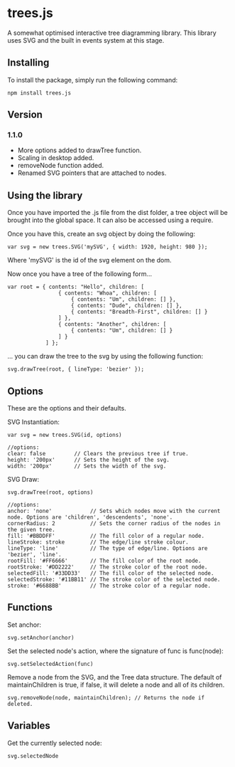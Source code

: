 # trees.js
A somewhat optimised interactive tree diagramming library. This library uses SVG and the built in events system at this stage.

## Installing
To install the package, simply run the following command:
```
npm install trees.js
```

## Version
### 1.1.0
- More options added to drawTree function.
- Scaling in desktop added.
- removeNode function added.
- Renamed SVG pointers that are attached to nodes.

## Using the library 
Once you have imported the .js file from the dist folder, a tree object will be brought into the global space. It can also be accessed using a require.

Once you have this, create an svg object by doing the following:
```
var svg = new trees.SVG('mySVG', { width: 1920, height: 980 });
```
Where 'mySVG' is the id of the svg element on the dom.

Now once you have a tree of the following form...

```
var root = { contents: "Hello", children: [
				{ contents: "Whoa", children: [
					{ contents: "Um", children: [] },
					{ contents: "Dude", children: [] },
					{ contents: "Breadth-First", children: [] }
				] },
				{ contents: "Another", children: [
					{ contents: "Um", children: [] }
				] }
			] };
```
... you can draw the tree to the svg by using the following function:

```
svg.drawTree(root, { lineType: 'bezier' });
```

## Options
These are the options and their defaults.

SVG Instantiation:
```
var svg = new trees.SVG(id, options)

//options:
clear: false         // Clears the previous tree if true.
height: '200px'      // Sets the height of the svg.
width: '200px'       // Sets the width of the svg.

```

SVG Draw:
```
svg.drawTree(root, options)

//options:
anchor: 'none'            // Sets which nodes move with the current node. Options are 'children', 'descendents', 'none'.
cornerRadius: 2           // Sets the corner radius of the nodes in the given tree.
fill: '#BBDDFF'           // The fill color of a regular node.
lineStroke: stroke        // The edge/line stroke colour.
lineType: 'line'          // The type of edge/line. Options are 'bezier', 'line'.
rootFill: '#FF6666'       // The fill color of the root node.
rootStroke: '#DD2222'     // The stroke color of the root node.
selectedFill: '#33DD33'   // The fill color of the selected node.
selectedStroke: '#11BB11' // The stroke color of the selected node.
stroke: '#6688BB'         // The stroke color of a regular node.

```

## Functions
Set anchor:
```
svg.setAnchor(anchor)
```
Set the selected node's action, where the signature of func is func(node):
```
svg.setSelectedAction(func)
```
Remove a node from the SVG, and the Tree data structure. The default of maintainChildren is true, if false, it will delete
a node and all of its children.
```
svg.removeNode(node, maintainChildren); // Returns the node if deleted.
```

## Variables
Get the currently selected node:
```
svg.selectedNode
```